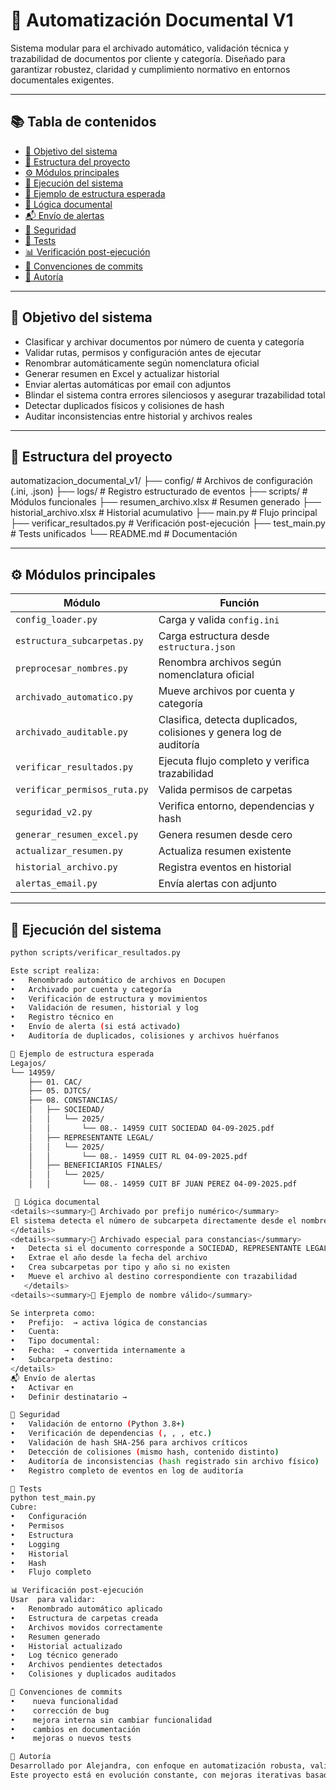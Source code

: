 # 📘 Automatización Documental V1

Sistema modular para el archivado automático, validación técnica y trazabilidad de documentos por cliente y categoría. Diseñado para garantizar robustez, claridad y cumplimiento normativo en entornos documentales exigentes.

---

## 📚 Tabla de contenidos

- [🚀 Objetivo del sistema](#-objetivo-del-sistema)
- [🧩 Estructura del proyecto](#-estructura-del-proyecto)
- [⚙️ Módulos principales](#️-módulos-principales)
- [🧪 Ejecución del sistema](#-ejecución-del-sistema)
- [📁 Ejemplo de estructura esperada](#-ejemplo-de-estructura-esperada)
- [🧠 Lógica documental](#-lógica-documental)
- [📬 Envío de alertas](#-envío-de-alertas)
- [🔐 Seguridad](#-seguridad)
- [🧪 Tests](#-tests)
- [📊 Verificación post-ejecución](#-verificación-post-ejecución)
- [📌 Convenciones de commits](#-convenciones-de-commits)
- [📝 Autoría](#-autoría)

---

## 🚀 Objetivo del sistema

- Clasificar y archivar documentos por número de cuenta y categoría  
- Validar rutas, permisos y configuración antes de ejecutar  
- Renombrar automáticamente según nomenclatura oficial  
- Generar resumen en Excel y actualizar historial  
- Enviar alertas automáticas por email con adjuntos  
- Blindar el sistema contra errores silenciosos y asegurar trazabilidad total  
- Detectar duplicados físicos y colisiones de hash  
- Auditar inconsistencias entre historial y archivos reales  

---

## 🧩 Estructura del proyecto
automatizacion_documental_v1/ 
├── config/                 # Archivos de configuración (.ini, .json) 
├── logs/                   # Registro estructurado de eventos
├── scripts/                # Módulos funcionales 
├── resumen_archivo.xlsx    # Resumen generado 
├── historial_archivo.xlsx  # Historial acumulativo 
├── main.py                 # Flujo principal 
├── verificar_resultados.py # Verificación post-ejecución 
├── test_main.py            # Tests unificados 
└── README.md               # Documentación


---

## ⚙️ Módulos principales

| Módulo                        | Función |
|------------------------------|---------|
| `config_loader.py`           | Carga y valida `config.ini` |
| `estructura_subcarpetas.py`  | Carga estructura desde `estructura.json` |
| `preprocesar_nombres.py`     | Renombra archivos según nomenclatura oficial |
| `archivado_automatico.py`    | Mueve archivos por cuenta y categoría |
| `archivado_auditable.py`     | Clasifica, detecta duplicados, colisiones y genera log de auditoría |
| `verificar_resultados.py`    | Ejecuta flujo completo y verifica trazabilidad |
| `verificar_permisos_ruta.py` | Valida permisos de carpetas |
| `seguridad_v2.py`            | Verifica entorno, dependencias y hash |
| `generar_resumen_excel.py`   | Genera resumen desde cero |
| `actualizar_resumen.py`      | Actualiza resumen existente |
| `historial_archivo.py`       | Registra eventos en historial |
| `alertas_email.py`           | Envía alertas con adjunto |

---

## 🧪 Ejecución del sistema

```bash
python scripts/verificar_resultados.py

Este script realiza:
• 	Renombrado automático de archivos en Docupen
• 	Archivado por cuenta y categoría
• 	Verificación de estructura y movimientos
• 	Validación de resumen, historial y log
• 	Registro técnico en 
• 	Envío de alerta (si está activado)
• 	Auditoría de duplicados, colisiones y archivos huérfanos

📁 Ejemplo de estructura esperada
Legajos/
└── 14959/
    ├── 01. CAC/
    ├── 05. DJTCS/
    ├── 08. CONSTANCIAS/
    │   ├── SOCIEDAD/
    │   │   └── 2025/
    │   │       └── 08.- 14959 CUIT SOCIEDAD 04-09-2025.pdf
    │   ├── REPRESENTANTE LEGAL/
    │   │   └── 2025/
    │   │       └── 08.- 14959 CUIT RL 04-09-2025.pdf
    │   ├── BENEFICIARIOS FINALES/
    │   │   └── 2025/
    │   │       └── 08.- 14959 CUIT BF JUAN PEREZ 04-09-2025.pdf

 🧠 Lógica documental
<details><summary>📂 Archivado por prefijo numérico</summary>
El sistema detecta el número de subcarpeta directamente desde el nombre del archivo (ej. ) y lo utiliza para determinar la carpeta de destino dentro de la cuenta. Si el prefijo es , se activa una lógica especial para constancias.
</details>
<details><summary>📂 Archivado especial para constancias</summary>
• 	Detecta si el documento corresponde a SOCIEDAD, REPRESENTANTE LEGAL o BENEFICIARIO FINAL
• 	Extrae el año desde la fecha del archivo
• 	Crea subcarpetas por tipo y año si no existen
• 	Mueve el archivo al destino correspondiente con trazabilidad
   </details>
<details><summary>📂 Ejemplo de nombre válido</summary>

Se interpreta como:
• 	Prefijo:  → activa lógica de constancias
• 	Cuenta: 
• 	Tipo documental: 
• 	Fecha:  → convertida internamente a 
• 	Subcarpeta destino: 
</details>
📬 Envío de alertas
• 	Activar en 
• 	Definir destinatario → 

🔐 Seguridad
• 	Validación de entorno (Python 3.8+)
• 	Verificación de dependencias (, , , etc.)
• 	Validación de hash SHA-256 para archivos críticos
• 	Detección de colisiones (mismo hash, contenido distinto)
• 	Auditoría de inconsistencias (hash registrado sin archivo físico)
• 	Registro completo de eventos en log de auditoría

🧪 Tests
python test_main.py
Cubre:
• 	Configuración
• 	Permisos
• 	Estructura
• 	Logging
• 	Historial
• 	Hash
• 	Flujo completo

📊 Verificación post-ejecución
Usar  para validar:
• 	Renombrado automático aplicado
• 	Estructura de carpetas creada
• 	Archivos movidos correctamente
• 	Resumen generado
• 	Historial actualizado
• 	Log técnico generado
• 	Archivos pendientes detectados
• 	Colisiones y duplicados auditados

📌 Convenciones de commits
• 	 nueva funcionalidad
• 	 corrección de bug
• 	 mejora interna sin cambiar funcionalidad
• 	 cambios en documentación
• 	 mejoras o nuevos tests

📝 Autoría
Desarrollado por Alejandra, con enfoque en automatización robusta, validación modular y trazabilidad documental.
Este proyecto está en evolución constante, con mejoras iterativas basadas en pruebas reales y feedback técnico.




